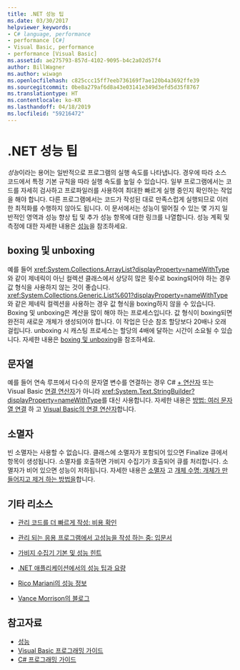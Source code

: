 ```yaml
---
title: .NET 성능 팁
ms.date: 03/30/2017
helpviewer_keywords:
- C# language, performance
- performance [C#]
- Visual Basic, performance
- performance [Visual Basic]
ms.assetid: ae275793-857d-4102-9095-b4c2a02d57f4
author: BillWagner
ms.author: wiwagn
ms.openlocfilehash: c825ccc15ff7eeb736169f7ae120b4a3692ffe39
ms.sourcegitcommit: 0be8a279af6d8a43e03141e349d3efd5d35f8767
ms.translationtype: HT
ms.contentlocale: ko-KR
ms.lasthandoff: 04/18/2019
ms.locfileid: "59216472"
---
```

# <a name="net-performance-tips"></a>.NET 성능 팁
*성능*이라는 용어는 일반적으로 프로그램의 실행 속도를 나타냅니다. 경우에 따라 소스 코드에서 특정 기본 규칙을 따라 실행 속도를 높일 수 있습니다. 일부 프로그램에서는 코드를 자세히 검사하고 프로파일러를 사용하여 최대한 빠르게 실행 중인지 확인하는 작업을 해야 합니다. 다른 프로그램에서는 코드가 작성된 대로 만족스럽게 실행되므로 이러한 최적화를 수행하지 않아도 됩니다. 이 문서에서는 성능이 떨어질 수 있는 몇 가지 일반적인 영역과 성능 향상 팁 및 추가 성능 항목에 대한 링크를 나열합니다. 성능 계획 및 측정에 대한 자세한 내용은 [성능](../../../docs/framework/performance/index.md)을 참조하세요.  
  
## <a name="boxing-and-unboxing"></a>boxing 및 unboxing  
 예를 들어 <xref:System.Collections.ArrayList?displayProperty=nameWithType>와 같이 제네릭이 아닌 컬렉션 클래스에서 상당히 많은 횟수로 boxing되어야 하는 경우 값 형식을 사용하지 않는 것이 좋습니다. <xref:System.Collections.Generic.List%601?displayProperty=nameWithType>와 같은 제네릭 컬렉션을 사용하는 경우 값 형식을 boxing하지 않을 수 있습니다. Boxing 및 unboxing은 계산을 많이 해야 하는 프로세스입니다. 값 형식이 boxing되면 완전히 새로운 개체가 생성되어야 합니다. 이 작업은 단순 참조 할당보다 20배나 오래 걸립니다. unboxing 시 캐스팅 프로세스는 할당의 4배에 달하는 시간이 소요될 수 있습니다. 자세한 내용은 [boxing 및 unboxing](~/docs/csharp/programming-guide/types/boxing-and-unboxing.md)을 참조하세요.  
  
## <a name="strings"></a>문자열  
 예를 들어 연속 루프에서 다수의 문자열 변수를 연결하는 경우 C# [+ 연산자](~/docs/csharp/language-reference/operators/addition-operator.md) 또는 Visual Basic [연결 연산자](~/docs/visual-basic/language-reference/operators/concatenation-operators.md)가 아니라 <xref:System.Text.StringBuilder?displayProperty=nameWithType>를 대신 사용합니다. 자세한 내용은 [방법: 여러 문자열 연결](../../csharp/how-to/concatenate-multiple-strings.md) 하 고 [Visual Basic의 연결 연산자](~/docs/visual-basic/programming-guide/language-features/operators-and-expressions/concatenation-operators.md)합니다.  
  
## <a name="destructors"></a>소멸자  
 빈 소멸자는 사용할 수 없습니다. 클래스에 소멸자가 포함되어 있으면 Finalize 큐에서 항목이 생성됩니다. 소멸자를 호출하면 가비지 수집기가 호출되어 큐를 처리합니다. 소멸자가 비어 있으면 성능이 저하됩니다. 자세한 내용은 [소멸자](~/docs/csharp/programming-guide/classes-and-structs/destructors.md) 고 [개체 수명: 개체가 만들어지고 제거 하는 방법을](~/docs/visual-basic/programming-guide/language-features/objects-and-classes/object-lifetime-how-objects-are-created-and-destroyed.md)합니다.  
  
## <a name="other-resources"></a>기타 리소스  
  
-   [관리 코드를 더 빠르게 작성: 비용 확인](https://go.microsoft.com/fwlink/?LinkId=99294)  
  
-   [관리 되는 응용 프로그램에서 고성능을 작성 하는 중: 입문서](https://go.microsoft.com/fwlink/?LinkId=99295)  
  
-   [가비지 수집기 기본 및 성능 힌트](https://go.microsoft.com/fwlink/?LinkId=99296)  
  
-   [.NET 애플리케이션에서의 성능 팁과 요량](https://go.microsoft.com/fwlink/?LinkId=99297)  

-   [Rico Mariani의 성능 정보](https://go.microsoft.com/fwlink/?LinkId=115679)  

-   [Vance Morrison의 블로그](https://blogs.msdn.microsoft.com/vancem/)
  
## <a name="see-also"></a>참고자료

- [성능](../../../docs/framework/performance/index.md)
- [Visual Basic 프로그래밍 가이드](../../visual-basic/programming-guide/index.md)
- [C# 프로그래밍 가이드](../../csharp/programming-guide/index.md)
